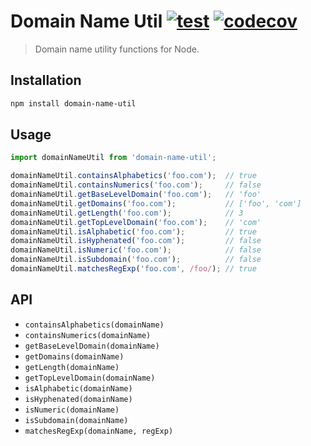 # Domain Name Util [![test](https://github.com/vikpe/domain-name-util/workflows/test/badge.svg)](https://github.com/vikpe/domain-name-util/actions?query=workflow%3Atest) [![codecov](https://codecov.io/gh/vikpe/domain-name-util/branch/master/graph/badge.svg)](https://codecov.io/gh/vikpe/domain-name-util)
> Domain name utility functions for Node.

## Installation
```bash
npm install domain-name-util
```

## Usage
```javascript
import domainNameUtil from 'domain-name-util';

domainNameUtil.containsAlphabetics('foo.com');  // true
domainNameUtil.containsNumerics('foo.com');     // false
domainNameUtil.getBaseLevelDomain('foo.com');   // 'foo'
domainNameUtil.getDomains('foo.com');           // ['foo', 'com']
domainNameUtil.getLength('foo.com');            // 3
domainNameUtil.getTopLevelDomain('foo.com');    // 'com'
domainNameUtil.isAlphabetic('foo.com');         // true
domainNameUtil.isHyphenated('foo.com');         // false
domainNameUtil.isNumeric('foo.com');            // false
domainNameUtil.isSubdomain('foo.com');          // false
domainNameUtil.matchesRegExp('foo.com', /foo/); // true
```

## API

* `containsAlphabetics(domainName)`
* `containsNumerics(domainName)`
* `getBaseLevelDomain(domainName)`
* `getDomains(domainName)`
* `getLength(domainName)`
* `getTopLevelDomain(domainName)`
* `isAlphabetic(domainName)`
* `isHyphenated(domainName)`
* `isNumeric(domainName)`
* `isSubdomain(domainName)`
* `matchesRegExp(domainName, regExp)`
